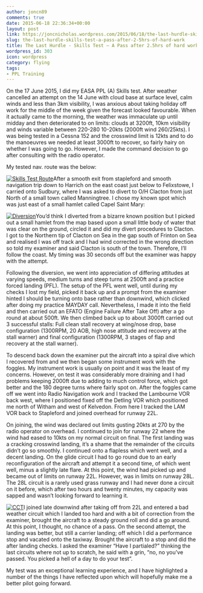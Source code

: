 ```yaml
---
author: joncn89
comments: true
date: 2015-06-18 22:36:34+00:00
layout: post
link: https://joncnicholas.wordpress.com/2015/06/18/the-last-hurdle-skills-test-a-pass-after-2-5hrs-of-hard-work/
slug: the-last-hurdle-skills-test-a-pass-after-2-5hrs-of-hard-work
title: The Last Hurdle - Skills Test – A Pass after 2.5hrs of hard work
wordpress_id: 303
icon: wordpress
category: flying
tags:
- PPL Training
---
```


On the 17 June 2015, I did my EASA PPL (A) Skills test. After weather cancelled an attempt on the 14 June with cloud base at surface level, calm winds and less than 3km visibility, I was anxious about taking holiday off work for the middle of the week given the forecast looked favourable. When it actually came to the morning, the weather was immaculate up until midday and then deteriorated to on limits: clouds at 3200ft, 10km visibility and winds variable between 220-280 10-20kts (2000ft wind 260/25kts). I was being tested in a Cessna 152 and the crosswind limit is 12kts and to do the manoeuvres we needed at least 3000ft to recover, so fairly hairy on whether I was going to go. However, I made the command decision to go after consulting with the radio operator.

My tested nav. route was the below:

[![Skills Test Route](https://joncnicholas.files.wordpress.com/2015/06/skills-test-route.jpg?w=300)](https://joncnicholas.files.wordpress.com/2015/06/skills-test-route.jpg)After a smooth exit from stapleford and smooth navigation trip down to Harrich on the east coast just below to Felixstowe, I carried onto Sudbury, where I was asked to divert to O/H Clacton from just North of a small town called Manningtree. I chose my known spot which was just east of a small hamlet called Capel Saint Mary:

[![Diversion](https://joncnicholas.files.wordpress.com/2015/06/diversion.jpg?w=300)](https://joncnicholas.files.wordpress.com/2015/06/diversion.jpg)You’d think I diverted from a bizarre known position but I picked out a small hamlet from the map based upon a small little body of water that was clear on the ground, circled it and did my divert procedures to Clacton. I got to the Northern tip of Clacton on Sea in the gap south of Frinton on Sea and realised I was off track and I had wind corrected in the wrong direction so told my examiner and said Clacton is south of the town. Therefore, I’ll follow the coast. My timing was 30 seconds off but the examiner was happy with the attempt.

Following the diversion, we went into appreciation of differing attitudes at varying speeds, medium turns and steep turns at 2500ft and a practice forced landing (PFL). The setup of the PFL went well, until during my checks I lost my field, picked it back up and a prompt from the examiner hinted I should be turning onto base rather than downwind, which clicked after doing my practice MAYDAY call. Nevertheless, I made it into the field and then carried out an EFATO (Engine Failure After Take Off) after a go round at about 500ft. We then climbed back up to about 3000ft carried out 3 successful stalls: Full clean stall recovery at wing/nose drop, base configuration (1300RPM, 20 AOB, high nose attitude and recovery at the stall warner) and final configuration (1300RPM, 3 stages of flap and recovery at the stall warner).

To descend back down the examiner put the aircraft into a spiral dive which I recovered from and we then began some instrument work with the foggles. My instrument work is usually on point and it was the least of my concerns. However, on test it was considerably more draining and I had problems keeping 2000ft due to adding to much control force, which got better and the 180 degree turns where fairly spot on. After the foggles came off we went into Radio Navigation work and I tracked the Lambourne VOR back west, where I positioned fixed off the Detling VOR which positioned me north of Witham and west of Kelvedon. From here I tracked the LAM VOR back to Stapleford and joined overhead for runway 22L.

On joining, the wind was declared out limits gusting 20kts at 270 by the radio operator on overhead. I continued to join for runway 22 where the wind had eased to 10kts on my normal circuit on final. The first landing was a cracking crosswind landing, it’s a shame that the remainder of the circuits didn’t go so smoothly. I continued onto a flapless which went well, and a decent landing. On the glide circuit I had to go round due to an early reconfiguration of the aircraft and attempt it a second time, of which went well, minus a slightly late flare. At this point, the wind had picked up and became out of limits on runway 22L. However, was in limits on runway 28L. The 28L circuit is a rarely used grass runway and I had never done a circuit on it before, which after two hours and twenty minutes, my capacity was sapped and wasn’t looking forward to learning it.

[![CCT](https://joncnicholas.files.wordpress.com/2015/06/cct1.jpg?w=286)](https://joncnicholas.files.wordpress.com/2015/06/cct1.jpg)I joined late downwind after taking off from 22L and entered a bad weather circuit which I landed too hard and with a bit of correction from the examiner, brought the aircraft to a steady ground roll and did a go around. At this point, I thought, no chance of a pass. On the second attempt, the landing was better, but still a carrier landing; off which I did a performance stop and vacated onto the taxiway. Brought the aircraft to a stop and did the after landing checks. I asked the examiner “Have I partialed?” thinking the last circuits where not up to scratch, he said with a grin, “no, no you’ve passed. You picked a hell of a day to do your test”.

My test was an exceptional learning experience, and I have highlighted a number of the things I have reflected upon which will hopefully make me a better pilot going forward.
